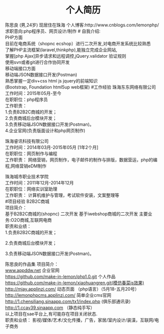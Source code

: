 <div align="center" ><h1 alig>个人简历</h1></div>
陈思良 (男,24岁)
现居住在珠海 个人博客:http://www.cnblogs.com/lemonphp/
<br>求职意向:php程序员、网页设计/制作
# 自我介绍:<br>
 PHP方面<br>目前在电商系统（shopnc ecshop）进行二次开发,对电商开发系统比较熟悉<br>了解PHP主流框架(laravel,thinkphp),能独立完成企业网站,<br>掌握[php Ajax]异步请求和远程调控,jQuery.validator 验证规则<br>使用svn或者git进行合作协同开发<br>移动端接口方面<br>移动端JSON数据接口开发(Postman)<br>熟悉掌握一定div+css html  js jquery的前端知识<br>
 (Bootstrap, Foundation html5up web框架)
#工作经验 
珠海东东网络有限公司<br>
工作时间：2015年05月-至今 <br>
在职职位：php程序员<br>
工作职责： <br>
1.负责B2B2C商城的开发；<br>
2.负责商城后台模块开发；<br>
3.负责移动端JSON数据接口开发(Postman)。<br>
4.企业官网(负责版面设计和php网页制作)<br>

珠海睿讯科技有限公司<br>
工作时间：2014年03月-2015年05月 [1年2个月]<br>
在职职位：网页制作与编程<br>
工作职责： 网络营销，网页制作，电子邮件的制作与排版，数据营运，php的编程,网络营销eDM制作<br>

珠海城市职业技术学院<br>
工作时间：2011年12月-2014年12月<br>
在职职位：网络实训室助理<br>
工作职责： 计算机维护与管理，考试软件安装，文案整理等<br>
#项目经验
B2B2C商城<br>
项目简介： <br>
基于B2B2C商城的(shopnc) 二次开发
基于iwebshop商城的二次开发
主要业务:O2O商城,互联网电商<br>
职责和业绩： <br>
1.负责B2B2C商城的开发；

2.负责商城后台模块开发；

3.负责移动端JSON数据接口开发(Postman)。<br>

陈思良的作品集
项目简介：<br>
www.appddw.net 企业官网<br>
https://github.com/make-in-lemon/php1.0.git 个人作品<br>
https://github.com/make-in-lemon/xiaohuangren.git(模仿春菜js效果)<br>
http://mjay.applinzi.com/ 动态页面 （php语言）（5月18-五月20号）<br>
http://lemonphpcms.applinzi.com/ 简单企业cms官网<br>
http://1.chensiliang.sinaapp.com/tx1/index.php   (俱乐部通讯录)<br>
http://1.ccav39.sinaapp.com  （静态纯手写）<br>
以上项目在sae平台上,有可能存在项目关闭状态.<br>
职责和业绩： 影视/媒体/艺术/文化传播，广告，家居/室内设计/装潢，互联网/电子商务

